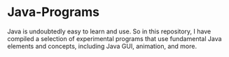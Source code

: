 # Java-Programs
Java is undoubtedly easy to learn and use. So in this repository, I have compiled a selection of experimental programs that use fundamental Java elements and concepts, including Java GUI, animation, and more.
